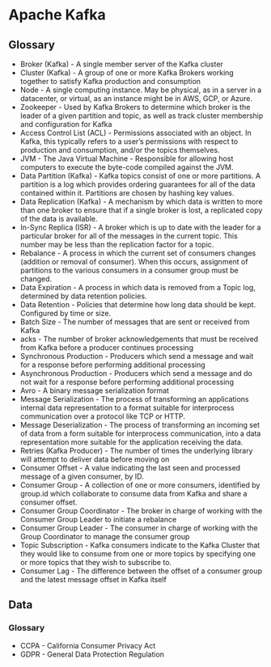 # Apache Kafka

## Glossary

- Broker (Kafka) - A single member server of the Kafka cluster
- Cluster (Kafka) - A group of one or more Kafka Brokers working together to satisfy Kafka production and consumption
- Node - A single computing instance. May be physical, as in a server in a datacenter, or virtual, as an instance might be in AWS, GCP, or Azure.
- Zookeeper - Used by Kafka Brokers to determine which broker is the leader of a given partition and topic, as well as track cluster membership and configuration for Kafka
- Access Control List (ACL) - Permissions associated with an object. In Kafka, this typically refers to a user’s permissions with respect to production and consumption, and/or the topics themselves.
- JVM - The Java Virtual Machine - Responsible for allowing host computers to execute the byte-code compiled against the JVM.
- Data Partition (Kafka) - Kafka topics consist of one or more partitions. A partition is a log which provides ordering guarantees for all of the data contained within it. Partitions are chosen by hashing key values.
- Data Replication (Kafka) - A mechanism by which data is written to more than one broker to ensure that if a single broker is lost, a replicated copy of the data is available.
- In-Sync Replica (ISR) - A broker which is up to date with the leader for a particular broker for all of the messages in the current topic. This number may be less than the replication factor for a topic.
- Rebalance - A process in which the current set of consumers changes (addition or removal of consumer). When this occurs, assignment of partitions to the various consumers in a consumer group must be changed.
- Data Expiration - A process in which data is removed from a Topic log, determined by data retention policies.
- Data Retention - Policies that determine how long data should be kept. Configured by time or size.
- Batch Size - The number of messages that are sent or received from Kafka
- acks - The number of broker acknowledgements that must be received from Kafka before a producer continues processing
- Synchronous Production - Producers which send a message and wait for a response before performing additional processing
- Asynchronous Production - Producers which send a message and do not wait for a response before performing additional processing
- Avro - A binary message serialization format
- Message Serialization - The process of transforming an applications internal data representation to a format suitable for interprocess communication over a protocol like TCP or HTTP.
- Message Deserialization - The process of transforming an incoming set of data from a form suitable for interprocess communication, into a data representation more suitable for the application receiving the data.
- Retries (Kafka Producer) - The number of times the underlying library will attempt to deliver data before moving on
- Consumer Offset - A value indicating the last seen and processed message of a given consumer, by ID.
- Consumer Group - A collection of one or more consumers, identified by group.id which collaborate to consume data from Kafka and share a consumer offset.
- Consumer Group Coordinator - The broker in charge of working with the Consumer Group Leader to initiate a rebalance
- Consumer Group Leader - The consumer in charge of working with the Group Coordinator to manage the consumer group
- Topic Subscription - Kafka consumers indicate to the Kafka Cluster that they would like to consume from one or more topics by specifying one or more topics that they wish to subscribe to.
- Consumer Lag - The difference between the offset of a consumer group and the latest message offset in Kafka itself

## Data

### Glossary

- CCPA - California Consumer Privacy Act
- GDPR - General Data Protection Regulation
